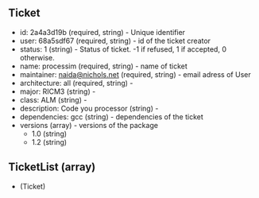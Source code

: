 ## Ticket
+ id: 2a4a3d19b (required, string) - Unique identifier
+ user: 68a5sdf67 (required, string) - id of the ticket creator
+ status: 1 (string) - Status of ticket. -1 if refused, 1 if accepted, 0 otherwise.
+ name: processim (required, string) - name of ticket
+ maintainer: naida@nichols.net (required, string) - email adress of User
+ architecture: all (required, string) -
+ major: RICM3 (string) -
+ class: ALM (string) -
+ description: Code you processor (string) -
+ dependencies: gcc (string) - dependencies of the ticket
+ versions (array) - versions of the package
    + 1.0 (string)
    + 1.2 (string)


## TicketList (array)
+ (Ticket)
